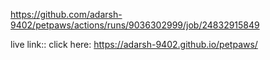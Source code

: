https://github.com/adarsh-9402/petpaws/actions/runs/9036302999/job/24832915849

live link:: click here: https://adarsh-9402.github.io/petpaws/

